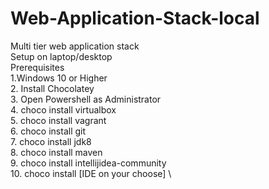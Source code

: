 # Web-Application-Stack-local
Multi tier web application stack \
Setup on laptop/desktop \
Prerequisites \
1.Windows 10 or Higher \
2. Install Chocolatey \
3. Open Powershell as Administrator \
4. choco install virtualbox \
5. choco install vagrant \
6. choco install git \
7. choco install jdk8 \
8. choco install maven \
9. choco install intellijidea-community \
10. choco install [IDE on your choose] \
